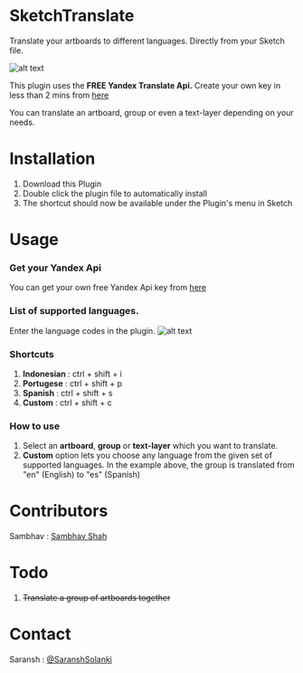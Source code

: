 # SketchTranslate

Translate your artboards to different languages. Directly from your Sketch file. 


![alt text](https://github.com/saranshsolanki/SketchTranslate/blob/master/translate%20demo.gif?raw=true)


This plugin uses the **FREE Yandex Translate Api.** Create your own key in less than 2 mins from [here](https://tech.yandex.com/translate/doc/dg/concepts/api-overview-docpage/)


You can translate an artboard, group or even a text-layer depending on your needs.


# Installation
1. Download this Plugin
2. Double click the plugin file to automatically install
3. The shortcut should now be available under the Plugin's menu in Sketch



# Usage
### Get your Yandex Api 
You can get your own free Yandex Api key from [here](https://tech.yandex.com/translate/doc/dg/concepts/api-overview-docpage/)


### List of supported languages. 
Enter the language codes in the plugin.
![alt text](https://github.com/saranshsolanki/SketchTranslate/blob/master/list%20of%20supported%20languages.png?raw=true)


### Shortcuts
1. **Indonesian** : ctrl + shift + i
2. **Portugese** : ctrl + shift + p
3. **Spanish** : ctrl + shift + s
4. **Custom** : ctrl + shift + c

### How to use
1. Select an **artboard**, **group** or **text-layer** which you want to translate.
2. **Custom** option lets you choose any language from the given set of supported languages. In the example above, the group is translated from "en" (English) to "es" (Spanish)



# Contributors
Sambhav : [Sambhav Shah](https://www.linkedin.com/in/sambhav-shah-81826344?ppe=1)



# Todo
1.  ~~Translate a group of artboards together~~



# Contact
Saransh : [@SaranshSolanki](https://twitter.com/SaranshSolanki)

